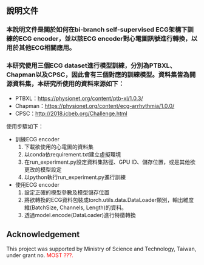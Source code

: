 ## 說明文件

### 本說明文件是關於如何在bi-branch self-supervised ECG架構下訓練的ECG encoder，並以該ECG encoder對心電圖訊號進行轉換，以用於其他ECG相關應用。
### 本研究使用三個ECG dataset進行模型訓練，分別為PTBXL、Chapman以及CPSC，因此會有三個對應的訓練模型。資料集皆為開源資料集，本研究所使用的資料來源如下：
* PTBXL：https://physionet.org/content/ptb-xl/1.0.3/
* Chapman：https://physionet.org/content/ecg-arrhythmia/1.0.0/
* CPSC：http://2018.icbeb.org/Challenge.html

使用步驟如下：
* 訓練ECG encoder
    1. 下載欲使用的心電圖的資料集
    2. 以conda依requirement.txt建立虛擬環境
    3. 在run_experiment.py設定資料集路徑、GPU ID、儲存位置，或是其他欲更改的模型設定
    4. 以python執行run_experiment.py進行訓練
* 使用ECG encoder
    1. 設定正確的模型參數及模型儲存位置
    2. 將欲轉換的ECG資料包裝成torch.utils.data.DataLoader類別，輸出維度維(BatchSize, Channels, Length)的資料。
    3. 透過model.encode(DataLoader)進行特徵轉換

## Acknowledgement

This project was supported by Ministry of Science and Technology, Taiwan, under grant no. <font color=#FF0000>MOST ???.</font> 
